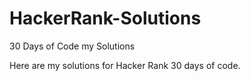 # HackerRank-Solutions
30 Days of Code my Solutions

Here are my solutions for Hacker Rank 30 days of code.
